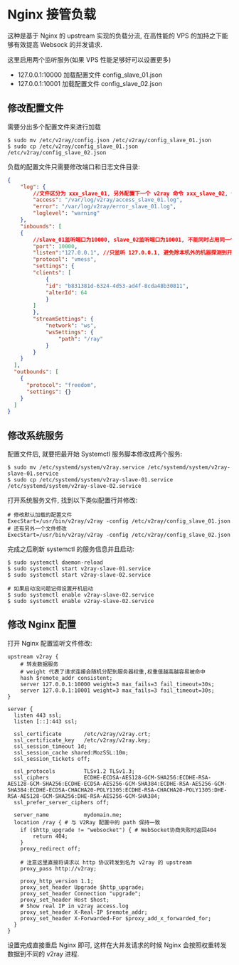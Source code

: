 # Nginx 接管负载

这种是基于 Nginx 的 upstream 实现的负载分流, 在高性能的 VPS 的加持之下能够有效提高 Websock 的并发请求.

这里启用两个监听服务(如果 VPS 性能足够好可以设置更多)
* 127.0.0.1:10000  加载配置文件 config_slave_01.json
* 127.0.0.1:10001  加载配置文件 config_slave_02.json

## 修改配置文件

需要分出多个配置文件来进行加载
```plain
$ sudo mv /etc/v2ray/config.json /etc/v2ray/config_slave_01.json
$ sudo cp /etc/v2ray/config_slave_01.json /etc/v2ray/config_slave_02.json
```

负载的配置文件只需要修改端口和日志文件目录:
```json
{
    "log": {
        //文件区分为 xxx_slave_01, 另外配置下一个 v2ray 命令 xxx_slave_02, 依此类推分开查看日志.
        "access": "/var/log/v2ray/access_slave_01.log",
        "error": "/var/log/v2ray/error_slave_01.log",
        "loglevel": "warning"
    },
    "inbounds": [
    {
        //slave_01监听端口为10000, slave_02监听端口为10001, 不能同时占用同一个端口号, 以此类推.
        "port": 10000,
        "listen":"127.0.0.1", //只监听 127.0.0.1, 避免除本机外的机器探测到开放了 10000 端口.
        "protocol": "vmess",
        "settings": {
        "clients": [
            {
            "id": "b831381d-6324-4d53-ad4f-8cda48b30811",
            "alterId": 64
            }
        ]
        },
        "streamSettings": {
            "network": "ws",
            "wsSettings": {
                "path": "/ray"
            }
        }
    }
  ],
  "outbounds": [
    {
      "protocol": "freedom",
      "settings": {}
    }
  ]
}
```

## 修改系统服务

配置文件后, 就要把最开始 Systemctl 服务脚本修改成两个服务:
```plain
$ sudo mv /etc/systemd/system/v2ray.service /etc/systemd/system/v2ray-slave-01.service
$ sudo cp /etc/systemd/system/v2ray-slave-01.service /etc/systemd/system/v2ray-slave-02.service
```

打开系统服务文件, 找到以下类似配置行并修改:
```plain
# 修改默认加载的配置文件
ExecStart=/usr/bin/v2ray/v2ray -config /etc/v2ray/config_slave_01.json
# 还有另外一个文件修改
ExecStart=/usr/bin/v2ray/v2ray -config /etc/v2ray/config_slave_02.json
```

完成之后刷新 systemctl 的服务信息并且启动:
```plain
$ sudo systemctl daemon-reload
$ sudo systemctl start v2ray-slave-01.service
$ sudo systemctl start v2ray-slave-02.service

# 如果启动没问题记得设置开机启动
$ sudo systemctl enable v2ray-slave-02.service
$ sudo systemctl enable v2ray-slave-02.service
```

## 修改 Nginx 配置

打开 Nginx 配置监听文件修改:
```plain
upstream v2ray {
    # 转发数据服务
    # weight 代表了请求连接会随机分配到服务器权重,权重值越高越容易被命中
    hash $remote_addr consistent;
    server 127.0.0.1:10000 weight=3 max_fails=3 fail_timeout=30s;
    server 127.0.0.1:10001 weight=3 max_fails=3 fail_timeout=30s;
}

server {
  listen 443 ssl;
  listen [::]:443 ssl;
  
  ssl_certificate       /etc/v2ray/v2ray.crt;
  ssl_certificate_key   /etc/v2ray/v2ray.key;
  ssl_session_timeout 1d;
  ssl_session_cache shared:MozSSL:10m;
  ssl_session_tickets off;
  
  ssl_protocols         TLSv1.2 TLSv1.3;
  ssl_ciphers           ECDHE-ECDSA-AES128-GCM-SHA256:ECDHE-RSA-AES128-GCM-SHA256:ECDHE-ECDSA-AES256-GCM-SHA384:ECDHE-RSA-AES256-GCM-SHA384:ECDHE-ECDSA-CHACHA20-POLY1305:ECDHE-RSA-CHACHA20-POLY1305:DHE-RSA-AES128-GCM-SHA256:DHE-RSA-AES256-GCM-SHA384;
  ssl_prefer_server_ciphers off;
  
  server_name           mydomain.me;
  location /ray { # 与 V2Ray 配置中的 path 保持一致
    if ($http_upgrade != "websocket") { # WebSocket协商失败时返回404
        return 404;
    }
    proxy_redirect off;
    
    # 注意这里直接将请求以 http 协议转发到名为 v2ray 的 upstream
    proxy_pass http://v2ray;
    
    proxy_http_version 1.1;
    proxy_set_header Upgrade $http_upgrade;
    proxy_set_header Connection "upgrade";
    proxy_set_header Host $host;
    # Show real IP in v2ray access.log
    proxy_set_header X-Real-IP $remote_addr;
    proxy_set_header X-Forwarded-For $proxy_add_x_forwarded_for;
  }
}
```

设置完成直接重启 Nginx 即可, 这样在大并发请求的时候 Nginx 会按照权重转发数据到不同的 v2ray 进程.
